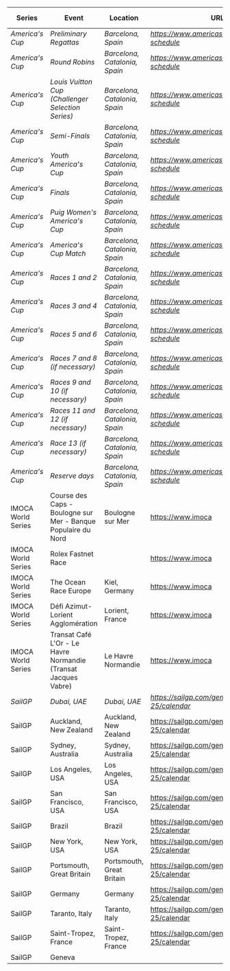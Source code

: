 | Series | Event | Location | URL | Start Date | End Date |
|---|---|---|---|---|---|
| *America's Cup* | *Preliminary Regattas* | *Barcelona, Spain* | *https://www.americascup.com/en/ac37-schedule* | *2024-08-22* | *2024-08-25* |
| *America's Cup* | *Round Robins* | *Barcelona, Catalonia, Spain* | *https://www.americascup.com/en/ac37-schedule* | *2024-08-29* | *2024-09-08* |
| *America's Cup* | *Louis Vuitton Cup (Challenger Selection Series)* | *Barcelona, Catalonia, Spain* | *https://www.americascup.com/en/ac37-schedule* | *2024-08-29* | *2024-10-07* |
| *America's Cup* | *Semi-Finals* | *Barcelona, Catalonia, Spain* | *https://www.americascup.com/en/ac37-schedule* | *2024-09-14* | *2024-09-19* |
| *America's Cup* | *Youth America's Cup* | *Barcelona, Catalonia, Spain* | *https://www.americascup.com/en/ac37-schedule* | *2024-09-17* | *2024-09-26* |
| *America's Cup* | *Finals* | *Barcelona, Catalonia, Spain* | *https://www.americascup.com/en/ac37-schedule* | *2024-09-26* | *2024-10-05* |
| *America's Cup* | *Puig Women's America's Cup* | *Barcelona, Catalonia, Spain* | *https://www.americascup.com/en/ac37-schedule* | *2024-10-05* | *2024-10-13* |
| *America's Cup* | *America's Cup Match* | *Barcelona, Catalonia, Spain* | *https://www.americascup.com/en/ac37-schedule* | *2024-10-12* | *2024-10-21* |
| *America's Cup* | *Races 1 and 2* | *Barcelona, Catalonia, Spain* | *https://www.americascup.com/en/ac37-schedule* | *2024-10-12* | *2024-10-12* |
| *America's Cup* | *Races 3 and 4* | *Barcelona, Catalonia, Spain* | *https://www.americascup.com/en/ac37-schedule* | *2024-10-13* | *2024-10-13* |
| *America's Cup* | *Races 5 and 6* | *Barcelona, Catalonia, Spain* | *https://www.americascup.com/en/ac37-schedule* | *2024-10-16* | *2024-10-16* |
| *America's Cup* | *Races 7 and 8 (if necessary)* | *Barcelona, Catalonia, Spain* | *https://www.americascup.com/en/ac37-schedule* | *2024-10-18* | *2024-10-18* |
| *America's Cup* | *Races 9 and 10 (if necessary)* | *Barcelona, Catalonia, Spain* | *https://www.americascup.com/en/ac37-schedule* | *2024-10-19* | *2024-10-19* |
| *America's Cup* | *Races 11 and 12 (if necessary)* | *Barcelona, Catalonia, Spain* | *https://www.americascup.com/en/ac37-schedule* | *2024-10-20* | *2024-10-20* |
| *America's Cup* | *Race 13 (if necessary)* | *Barcelona, Catalonia, Spain* | *https://www.americascup.com/en/ac37-schedule* | *2024-10-21* | *2024-10-21* |
| *America's Cup* | *Reserve days* | *Barcelona, Catalonia, Spain* | *https://www.americascup.com/en/ac37-schedule* | *2024-10-22* | *2024-10-27* |
| IMOCA World Series | Course des Caps - Boulogne sur Mer - Banque Populaire du Nord | Boulogne sur Mer | https://www.imoca | 2025-06-29 | 2025-06-29 |
| IMOCA World Series | Rolex Fastnet Race |  | https://www.imoca | 2025-07 | 2025-07 |
| IMOCA World Series | The Ocean Race Europe | Kiel, Germany | https://www.imoca | 2025-08-10 | 2025-08-10 |
| IMOCA World Series | Défi Azimut-Lorient Agglomération | Lorient, France | https://www.imoca | 2025-09 | 2025-09 |
| IMOCA World Series | Transat Café L'Or - Le Havre Normandie (Transat Jacques Vabre) | Le Havre Normandie | https://www.imoca | 2025-10 | 2025-10 |
| *SailGP* | *Dubai, UAE* | *Dubai, UAE* | *https://sailgp.com/general/24-25/calendar* | *2024-11-23* | *2024-11-24* |
| SailGP | Auckland, New Zealand | Auckland, New Zealand | https://sailgp.com/general/24-25/calendar | 2025-01-18 | 2025-01-19 |
| SailGP | Sydney, Australia | Sydney, Australia | https://sailgp.com/general/24-25/calendar | 2025-02-08 | 2025-02-09 |
| SailGP | Los Angeles, USA | Los Angeles, USA | https://sailgp.com/general/24-25/calendar | 2025-03-15 | 2025-03-16 |
| SailGP | San Francisco, USA | San Francisco, USA | https://sailgp.com/general/24-25/calendar | 2025-03-22 | 2025-03-23 |
| SailGP | Brazil | Brazil | https://sailgp.com/general/24-25/calendar | 2025-05-03 | 2025-05-04 |
| SailGP | New York, USA | New York, USA | https://sailgp.com/general/24-25/calendar | 2025-06-07 | 2025-06-08 |
| SailGP | Portsmouth, Great Britain | Portsmouth, Great Britain | https://sailgp.com/general/24-25/calendar | 2025-07-19 | 2025-07-20 |
| SailGP | Germany | Germany | https://sailgp.com/general/24-25/calendar | 2025-08-16 | 2025-08-17 |
| SailGP | Taranto, Italy | Taranto, Italy | https://sailgp.com/general/24-25/calendar | 2025-09-06 | 2025-09-07 |
| SailGP | Saint-Tropez, France | Saint-Tropez, France | https://sailgp.com/general/24-25/calendar | 2025-09-12 | 2025-09-13 |
| SailGP | Geneva